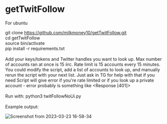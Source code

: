 # getTwitFollow

For ubuntu

git clone https://github.com/milkmoney10/getTwitFollow.git
<br>
cd getTwitFollow
<br>
source bin/activate
<br>
pip install -r requirements.txt
<br>
<br>
Add your keys/tokens and Twitter handles you want to look up. Max number of accounts ran at once is 15 iirc. Rate limit is 15 accounts every 15 minutes. You could modify the script, add a list of accounts to look up, and manually rerun the script with your next list. Just ask in TG for help with that if you need
Script will give error if you're rate limited or if you look up a private account - error probably is something like <Response [401]>
<br>
<br>
Run with: python3 twitFollowNoUi.py
<br>
<br>
Example output:



![Screenshot from 2023-03-23 16-58-34](https://user-images.githubusercontent.com/105143285/227374211-bdcd2699-c0ae-4994-9165-4872cd12eb9d.png)
